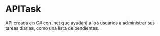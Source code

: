 # APITask
API creada en C# con .net que ayudará a los usuarios a administrar sus tareas diarias, como una lista de pendientes.
